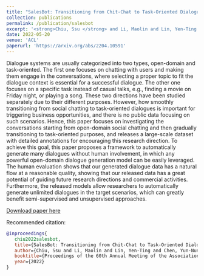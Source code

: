 ```yaml
---
title: "SalesBot: Transitioning from Chit-Chat to Task-Oriented Dialogues:"
collection: publications
permalink: /publication/salesbot
excerpt: '<strong>Chiu, Ssu </strong> and Li, Maolin and Lin, Yen-Ting and Chen, Yun-Nung'
date: 2022-05-20
venue: 'ACL'
paperurl: 'https://arxiv.org/abs/2204.10591'
---
```


Dialogue systems are usually categorized into two types, open-domain and task-oriented. The first one focuses on chatting with users and making them engage in the conversations, where selecting a proper topic to fit the dialogue context is essential for a successful dialogue. The other one focuses on a specific task instead of casual talks, e.g., finding a movie on Friday night, or playing a song. These two directions have been studied separately due to their different purposes. However, how smoothly transitioning from social chatting to task-oriented dialogues is important for triggering business opportunities, and there is no public data focusing on such scenarios. Hence, this paper focuses on investigating the conversations starting from open-domain social chatting and then gradually transitioning to task-oriented purposes, and releases a large-scale dataset with detailed annotations for encouraging this research direction. To achieve this goal, this paper proposes a framework to automatically generate many dialogues without human involvement, in which any powerful open-domain dialogue generation model can be easily leveraged. The human evaluation shows that our generated dialogue data has a natural flow at a reasonable quality, showing that our released data has a great potential of guiding future research directions and commercial activities. Furthermore, the released models allow researchers to automatically generate unlimited dialogues in the target scenarios, which can greatly benefit semi-supervised and unsupervised approaches.

[Download paper here](https://arxiv.org/pdf/2204.10591.pdf)

Recommended citation:
```bibtex
@inproceedings{
   chiu2022salesbot,
   title={SalesBot: Transitioning from Chit-Chat to Task-Oriented Dialogues},
   author={Chiu, Ssu and Li, Maolin and Lin, Yen-Ting and Chen, Yun-Nung},
   booktitle={Proceedings of the 60th Annual Meeting of the Association for Computational Linguistics (ACL)},
   year={2022}
}
```
